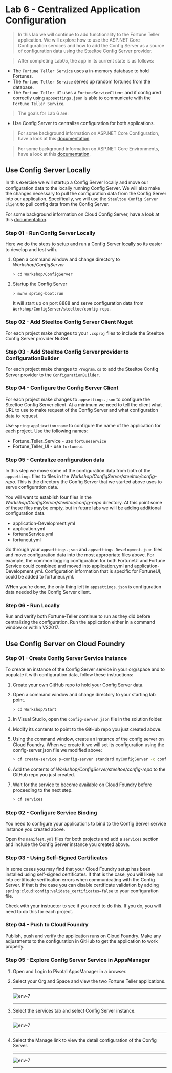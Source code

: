 # Lab 6 - Centralized Application Configuration 

>In this lab we will continue to add functionality to the Fortune Teller application. We will explore how to use the ASP.NET Core Configuration services and how to add the Config Server as a source of configuration data using the Steeltoe Config Server provider.

>After completing Lab05, the app in its current state is as follows:

* The `Fortune Teller Service` uses a in-memory database to hold Fortunes.
* The `Fortune Teller Service` serves up random fortunes from the database.
* The `Fortune Teller UI` uses a `FortuneServiceClient` and if configured correctly using `appsettings.json` is able to communicate with the `Fortune Teller Service`.

>The goals for Lab 6 are:

* Use Config Server to centralize configuration for both applications.

>For some background information on ASP.NET Core Configuration, have a look at this [documentation](https://docs.microsoft.com/en-us/aspnet/core/fundamentals/configuration).

>For some background information on ASP.NET Core Environments, have a look at this [documentation](https://docs.microsoft.com/en-us/aspnet/core/fundamentals/environments).

## Use Config Server Locally

In this exercise we will startup a Config Server locally and move our configuration data to the locally running Config Server. We will also make the changes necessary to pull the configuration data from the Config Server into our application. Specifically, we will use the `Steeltoe Config Server client` to pull config data from the Config Server.

For some background information on Cloud Config Server, have a look at this [documentation](https://projects.spring.io/spring-cloud/).

### Step 01 - Run Config Server Locally

Here we do the steps to setup and run a Config Server locally so its easier to develop and test with.

1. Open a command window and change directory to _Workshop/ConfigServer_

   ```bash
   > cd Workshop/ConfigServer
   ```

1. Startup the Config Server

   ```bash
   > mvnw spring-boot:run
   ```

   It will start up on port 8888 and serve configuration data from `Workshop/ConfigServer/steeltoe/config-repo`.

### Step 02 - Add Steeltoe Config Server Client Nuget

For each project make changes to your `.csproj` files to include the Steeltoe Config Server provider NuGet.

### Step 03 - Add Steeltoe Config Server provider to ConfigurationBuilder

For each project make changes to `Program.cs` to add the Steeltoe Config Server provider to the `ConfigurationBuilder`.

### Step 04 - Configure the Config Server Client

For each project make changes to `appsettings.json` to configure the Steeltoe Config Server client.
At a minimum we need to tell the client what URL to use to make request of the Config Server and what configuration data to request.

Use `spring:application:name` to configure the name of the application for each project. Use the following names:

* Fortune_Teller_Service - use `fortuneservice`
* Fortune_Teller_UI - use `fortuneui`

### Step 05 - Centralize configuration data

In this step we move some of the configuration data from both of the `appsettings` files to files in the _Workshop/ConfigServer/steeltoe/config-repo_.  This is the directory the Config Server that we started above uses to serve configuration data.

You will want to establish four files in the _Workshop/ConfigServer/steeltoe/config-repo_ directory.  At this point some of these files maybe empty, but in future labs we will be adding additional configuration data.

* application-Development.yml
* application.yml
* fortuneService.yml
* fortuneui.yml

Go through your `appsettings.json` and `appsettings-Development.json` files and move configuration data into the most appropriate files above. For example, the common logging configuration for both FortuneUI and Fortune Service could combined and moved into application.yml and application-Development.yml. Configuration information that is specific for FortuneUI, could be added to fortuneui.yml.

WHen you're done, the only thing left in `appsettings.json` is configuration data needed by the Config Server client.

### Step 06 - Run Locally

Run and verify both Fortune-Teller continue to run as they did before centralizing the configuration. Run the application either in a command window or within VS2017.

## Use Config Server on Cloud Foundry

### Step 01 - Create Config Server Service Instance

To create an instance of the Config Server service in your org/space and to populate it with configuration data, follow these instructions:

1. Create your own GitHub repo to hold your Config Server data.
1. Open a command window and change directory to your starting lab point.

   ```bash
   > cd Workshop/Start
   ```
1. In Visual Studio, open the `config-server.json` file in the solution folder.
1. Modify its contents to point to the GitHub repo you just created above.
1. Using the command window, create an instance of the config server on Cloud Foundry. When we create it we will set its configuration using the config-server.json file we modified above:

   ```bash
   > cf create-service p-config-server standard myConfigServer -c config-server.json
   ```
1. Add the contents of _Workshop/ConfigServer/steeltoe/config-repo_ to the GitHub repo you just created.
1. Wait for the service to become available on Cloud Foundry before proceeding to the next step.

   ```bash
   > cf services
   ```

### Step 02 - Configure Service Binding

You need to configure your applications to bind to the Config Server service instance you created above.

Open the `manifest.yml` files for both projects and add a `services` section and include the Config Server instance you created above.

### Step 03 - Using Self-Signed Certificates

In some cases you may find that your Cloud Foundry setup has been installed using self-signed certificates.  If that is the case, you will likely run into certificate verification errors when communicating with the Config Server.  If that is the case you can disable certificate validation by adding
`spring:cloud:config:validate_certificates=false` to your configuration file.

Check with your instructor to see if you need to do this. If you do, you will need to do this for each project.

### Step 04 - Push to Cloud Foundry

Publish, push and verify the application runs on Cloud Foundry. Make any adjustments to the configuration in GitHub to get the application to work properly.

### Step 05 - Explore Config Server Service in AppsManager

1. Open and Login to Pivotal AppsManager in a browser.

1. Select your Org and Space and view the two Fortune Teller applications.

    ---

    ![env-7](../Common/images/lab-06-appmanager-1.png)

   ---

1. Select the services tab and select Config Server instance.

    ---

    ![env-7](../Common/images/lab-06-appmanager-2.png)

   ---

1. Select the Manage link to view the detail configuration of the Config Server.

    ---

    ![env-7](../Common/images/lab-06-appmanager-3.png)

   ---
